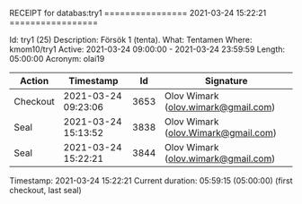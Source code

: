 RECEIPT for databas:try1
================ 2021-03-24 15:22:21 =================

Id:          try1 (25)
Description: Försök 1 (tenta).
What:        Tentamen
Where:       kmom10/try1
Active:      2021-03-24 09:00:00 - 2021-03-24 23:59:59
Length:      05:00:00
Acronym:     olai19

| Action   | Timestamp           | Id    | Signature |
|----------|---------------------|-------|-----------|
| Checkout | 2021-03-24 09:23:06 |  3653 | Olov Wimark (olov.wimark@gmail.com) |
| Seal     | 2021-03-24 15:13:52 |  3838 | Olov Wimark (olov.Wimark@gmail.com) |
| Seal     | 2021-03-24 15:22:21 |  3844 | Olov Wimark (olov.wimark@gmail.com) |

Timestamp:        2021-03-24 15:22:21
Current duration: 05:59:15 (05:00:00) (first checkout, last seal)


